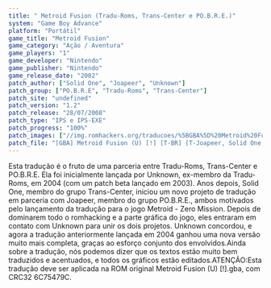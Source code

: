```yaml
---
title: " Metroid Fusion (Tradu-Roms, Trans-Center e PO.B.R.E.)"
system: "Game Boy Advance"
platform: "Portátil"
game_title: "Metroid Fusion"
game_category: "Ação / Aventura"
game_players: "1"
game_developer: "Nintendo"
game_publisher: "Nintendo"
game_release_date: "2002"
patch_author: ["Solid One", "Joapeer", "Unknown"]
patch_group: ["PO.B.R.E", "Tradu-Roms", "Trans-Center"]
patch_site: "undefined"
patch_version: "1.2"
patch_release: "28/07/2008"
patch_type: "IPS e IPS-EXE"
patch_progress: "100%"
patch_images: ["//img.romhackers.org/traducoes/%5BGBA%5D%20Metroid%20Fusion%20-%20Tradu-Roms%20-%20Trans-Center%20-%20POBRE%20-%2001.png","//img.romhackers.org/traducoes/%5BGBA%5D%20Metroid%20Fusion%20-%20Tradu-Roms%20-%20Trans-Center%20-%20POBRE%20-%2002.png","//img.romhackers.org/traducoes/%5BGBA%5D%20Metroid%20Fusion%20-%20Tradu-Roms%20-%20Trans-Center%20-%20POBRE%20-%2003.png"]
patch_file: "[GBA] Metroid Fusion (U) [!] [T-BR] [T-Joapeer, Solid One, Unknown e grande elenco G-POBRE, Tradu-Roms e Trans-Center] [V-1.2 P-100% A-2008].zip"
---
```

Esta tradução é o fruto de uma parceria entre Tradu-Roms, Trans-Center e PO.B.R.E. Ela foi inicialmente lançada por Unknown, ex-membro da Tradu-Roms, em 2004 (com um patch beta lançado em 2003). Anos depois, Solid One, membro do grupo Trans-Center, iniciou um novo projeto de tradução em parceria com Joapeer, membro do grupo PO.B.R.E., ambos motivados pelo lançamento da tradução para o jogo Metroid - Zero Mission. Depois de dominarem todo o romhacking e a parte gráfica do jogo, eles entraram em contato com Unknown para unir os dois projetos. Unknown concordou, e agora a tradução anteriormente lançada em 2004 ganhou uma nova versão muito mais completa, graças ao esforço conjunto dos envolvidos.Ainda sobre a tradução, nós podemos dizer que os textos estão muito bem traduzidos e acentuados, e todos os gráficos estão editados.ATENÇÃO:Esta tradução deve ser aplicada na ROM original Metroid Fusion (U) [!].gba, com CRC32 6C75479C.